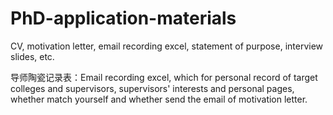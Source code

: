 # PhD-application-materials
CV, motivation letter, email recording excel, statement of purpose, interview slides, etc.

导师陶瓷记录表：Email recording excel, which for personal record of target colleges and supervisors, supervisors' interests and personal pages, whether match yourself and whether send the email of motivation letter.
